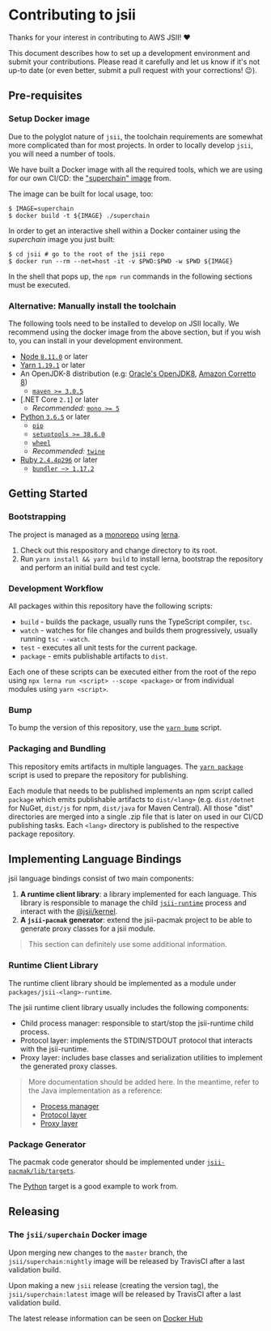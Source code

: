 # Contributing to jsii
Thanks for your interest in contributing to AWS JSII! :heart:

This document describes how to set up a development environment and submit your
contributions. Please read it carefully and let us know if it's not up-to date
(or even better, submit a pull request with your corrections! :wink:).

## Pre-requisites
### Setup Docker image
Due to the polyglot nature of `jsii`, the toolchain requirements are somewhat
more complicated than for most projects. In order to locally develop `jsii`, you
will need a number of tools.

We have built a Docker image with all the required tools, which we are using for
our own CI/CD: the ["superchain" image][superchain] from.

[superchain]: https://github.com/aws/jsii/blob/master/superchain/Dockerfile

The image can be built for local usage, too:

```console
$ IMAGE=superchain
$ docker build -t ${IMAGE} ./superchain
```

In order to get an interactive shell within a Docker container using the
*superchain* image you just built:

```console
$ cd jsii # go to the root of the jsii repo
$ docker run --rm --net=host -it -v $PWD:$PWD -w $PWD ${IMAGE}
```

In the shell that pops up, the `npm run` commands in the following sections must
be executed.

### Alternative: Manually install the toolchain
The following tools need to be installed to develop on JSII locally. We recommend
using the docker image from the above section, but if you wish to, you can install
in your development environment.

- [Node `8.11.0`] or later
- [Yarn `1.19.1`] or later
- An OpenJDK-8 distribution (e.g: [Oracle's OpenJDK8], [Amazon Corretto 8])
  + [`maven >= 3.0.5`](https://maven.apache.org)
- [.NET Core `2.1`] or later
  + *Recommended:* [`mono >= 5`](https://www.mono-project.com)
- [Python `3.6.5`] or later
  + [`pip`](https://pip.pypa.io/en/stable/installing/)
  + [`setuptools >= 38.6.0`](https://pypi.org/project/setuptools/)
  + [`wheel`](https://pypi.org/project/wheel/)
  + *Recommended:* [`twine`](https://pypi.org/project/twine/)
- [Ruby `2.4.4p296`] or later
  + [`bundler ~> 1.17.2`](https://bundler.io)

[Node `8.11.0`]: https://nodejs.org/download/release/v8.11.0/
[Yarn `1.19.1`]: https://yarnpkg.com/en/docs/install
[Oracle's OpenJDK8]: http://openjdk.java.net/install/
[Amazon Corretto 8]: https://aws.amazon.com/corretto/
[.NET Core `2.0`]: https://www.microsoft.com/net/download
[Python `3.6.5`]: https://www.python.org/downloads/release/python-365/
[Ruby `2.4.4p296`]: https://www.ruby-lang.org/en/news/2018/03/28/ruby-2-5-1-released/

## Getting Started
### Bootstrapping

The project is managed as a [monorepo] using [lerna].

[monorepo]: https://github.com/babel/babel/blob/master/doc/design/monorepo.md
[lerna]: https://github.com/lerna/lerna

1. Check out this respository and change directory to its root.
2. Run `yarn install && yarn build` to install lerna, bootstrap the repository
   and perform an initial build and test cycle.

### Development Workflow

All packages within this repository have the following scripts:

- `build` - builds the package, usually runs the TypeScript compiler, `tsc`.
- `watch` - watches for file changes and builds them progressively, usually
  running `tsc --watch`.
- `test` - executes all unit tests for the current package.
- `package` - emits publishable artifacts to `dist`.

Each one of these scripts can be executed either from the root of the repo using
`npx lerna run <script> --scope <package>` or from individual modules using
`yarn <script>`.

### Bump

To bump the version of this repository, use the [`yarn bump`] script.

[`yarn bump`]: ./scripts/bump.sh

### Packaging and Bundling

This repository emits artifacts in multiple languages. The [`yarn package`]
script is used to prepare the repository for publishing.

[`yarn package`]: ./scripts/package.sh

Each module that needs to be published implements an npm script called `package`
which emits publishable artifacts to `dist/<lang>` (e.g. `dist/dotnet` for
NuGet, `dist/js` for npm, `dist/java` for Maven Central). All those "dist"
directories are merged into a single .zip file that is later on used in our
CI/CD publishing tasks. Each `<lang>` directory is published to the respective
package repository.

## Implementing Language Bindings

jsii language bindings consist of two main components:

1. __A runtime client library__: a library implemented for each language. This
   library is responsible to manage the child
   [`jsii-runtime`](./packages/jsii-runtime/README.md) process and interact with
   the [@jsii/kernel](./packages/@jsii/kernel/README.md).
2. __A `jsii-pacmak` generator__: extend the jsii-pacmak project to be able to
   generate proxy classes for a jsii module.

> This section can definitely use some additional information.

### Runtime Client Library

The runtime client library should be implemented as a module under
`packages/jsii-<lang>-runtime`.

The jsii runtime client library usually includes the following components:

- Child process manager: responsible to start/stop the jsii-runtime child
  process.
- Protocol layer: implements the STDIN/STDOUT protocol that interacts with the
  jsii-runtime.
- Proxy layer: includes base classes and serialization utilities to implement
  the generated proxy classes.

> More documentation should be added here. In the meantime, refer to the Java
> implementation as a reference:
>
> - [Process manager](./packages/jsii-java-runtime/project/src/main/java/software/amazon/jsii/JsiiRuntime.java)
> - [Protocol layer](./packages/jsii-java-runtime/project/src/main/java/software/amazon/jsii/JsiiClient.java)
> - [Proxy layer](./packages/jsii-java-runtime/project/src/main/java/software/amazon/jsii/JsiiEngine.java)

### Package Generator

The pacmak code generator should be implemented under
[`jsii-pacmak/lib/targets`](./packages/jsii-pacmak/lib/targets).

The [Python](./packages/jsii-pacmak/lib/targets/python.ts) target is a good
example to work from.

## Releasing
### The `jsii/superchain` Docker image

Upon merging new changes to the `master` branch, the `jsii/superchain:nightly`
image will be released by TravisCI after a last validation build.

Upon making a new `jsii` release (creating the version tag), the
`jsii/superchain:latest` image will be released by TravisCI after a last
validation build.

The latest release information can be seen on [Docker Hub](https://hub.docker.com/r/jsii/superchain/tags)
